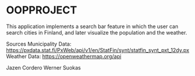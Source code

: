 # OOPPROJECT
This application implements a search bar feature in which the user can search cities in Finland, and later visualize the population and the weather.

Sources
Municipality Data: https://pxdata.stat.fi/PxWeb/api/v1/en/StatFin/synt/statfin_synt_pxt_12dy.px Weather Data: https://openweathermap.org/api

Jazen Cordero
Werner Suokas
